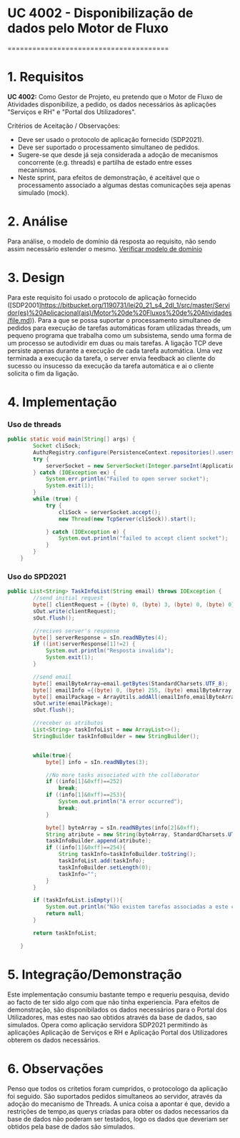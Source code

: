 # UC 4002 - Disponibilização de dados pelo Motor de Fluxo
=======================================


# 1. Requisitos

**UC 4002:**  Como Gestor de Projeto, eu pretendo que o Motor de Fluxo de Atividades disponibilize, a pedido, os dados necessários às aplicações "Serviços e RH" e "Portal dos Utilizadores".

Critérios de Aceitação / Observações:

- Deve ser usado o protocolo de aplicação fornecido (SDP2021).
- Deve ser suportado o processamento simultaneo de pedidos.
- Sugere-se que desde já seja considerada a adoção de mecanismos concorrente (e.g. threads) e partilha de estado entre esses mecanismos.
- Neste sprint, para efeitos de demonstração, é aceitável que o processamento associado a algumas destas comunicações seja apenas simulado (mock).


# 2. Análise

Para análise, o modelo de domínio dá resposta ao requisito, não sendo assim necessário estender o mesmo. [Verificar modelo de domínio](https://bitbucket.org/1190731/lei20_21_s4_2dl_1/src/master/Modelo%20de%20Dominio.svg)

# 3. Design

Para este requisito foi usado o protocolo de aplicação fornecido ([SDP2001]https://bitbucket.org/1190731/lei20_21_s4_2dl_1/src/master/Servidor(es)%20Aplicacional(ais)/Motor%20de%20Fluxos%20de%20Atividades/file.md)). Para a que se possa suportar o processamento simultaneo de pedidos para execução de tarefas automáticas foram utilizadas threads, um pequeno programa que trabalha como um subsistema, sendo uma forma de um processo se autodividir em duas ou mais tarefas. A ligação TCP deve persiste apenas durante a execução de cada tarefa automática. Uma vez terminada a execução da tarefa, o server envia feedback ao cliente do sucesso ou insucesso da execução da tarefa automática e ai o cliente solicita o fim da ligação.

# 4. Implementação

### Uso de threads
```java
public static void main(String[] args) {
        Socket cliSock;
        AuthzRegistry.configure(PersistenceContext.repositories().users(), new BasePasswordPolicy(), new PlainTextEncoder());
        try {
            serverSocket = new ServerSocket(Integer.parseInt(Application.settings().getPortWorkflow()));
        } catch (IOException ex) {
            System.err.println("Failed to open server socket");
            System.exit(1);
        }
        while (true) {
            try {
                cliSock = serverSocket.accept();
                new Thread(new TcpServer(cliSock)).start();

            } catch (IOException e) {
                System.out.println("failed to accept client socket");
            }
        }
    }
```

### Uso do SPD2021
```java
public List<String> TaskInfoList(String email) throws IOException {
		//send initial request
		byte[] clientRequest = {(byte) 0, (byte) 3, (byte) 0, (byte) 0};
		sOut.write(clientRequest);
		sOut.flush();

		//recives server's response
		byte[] serverResponse = sIn.readNBytes(4);
		if ((int)serverResponse[1]!=2) {
			System.out.println("Resposta invalida");
			System.exit(1);
		}

		//send email
		byte[] emailByteArray=email.getBytes(StandardCharsets.UTF_8);
		byte[] emailInfo ={(byte) 0, (byte) 255, (byte) emailByteArray.length};
		byte[] emailPackage = ArrayUtils.addAll(emailInfo,emailByteArray);
		sOut.write(emailPackage);
		sOut.flush();

		//receber os atributos
		List<String> taskInfoList = new ArrayList<>();
		StringBuilder taskInfoBuilder = new StringBuilder();


		while(true){
			byte[] info = sIn.readNBytes(3);

			//No more tasks associated with the collaborator
			if ((info[1]&0xff)==252)
				break;
			if ((info[1]&0xff)==253){
				System.out.println("A error occurred");
				break;
			}

			byte[] byteArray = sIn.readNBytes(info[2]&0xff);
			String atribute = new String(byteArray, StandardCharsets.UTF_8);
			taskInfoBuilder.append(atribute);
			if ((info[1]&0xff)==254){
				String taskInfo=taskInfoBuilder.toString();
				taskInfoList.add(taskInfo);
				taskInfoBuilder.setLength(0);
				taskInfo="";
			}
		}

		if (taskInfoList.isEmpty()){
			System.out.println("Não existem tarefas associadas a este colaborador");
			return null;
		}

		return taskInfoList;

	}
```

# 5. Integração/Demonstração
Este implementação consumiu bastante tempo e requeriu pesquisa, devido ao facto de ter sido algo com que não tinha experiencia.  Para efeitos de demonstração, são disponibilados os dados necessários para o Portal dos Utilizadores, mas estes nao sao obtidos através da base de dados, sao simulados. Opera como aplicação servidora SDP2021 permitindo às aplicações Aplicação de Serviços e RH e Aplicação Portal dos Utilizadores obterem os dados necessários.

# 6. Observações
Penso que todos os critetios foram cumpridos, o protocologo da aplicação foi seguido. São suportados pedidos simultaneos ao servidor, através da adoção do mecanismo de Threads. A unica coisa a apontar é que, devido a restrições de tempo,as querys criadas para obter os dados necessarios da base de dados não poderam ser testados, logo os dados que deveriam ser obtidos pela base de dados são simulados.


